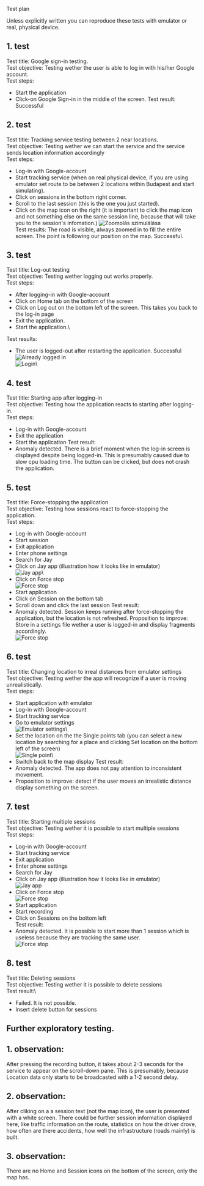 Test plan

Unless explicitly written you can reproduce these tests with emulator or real, physical device.

## 1. test
Test title: Google sign-in testing.\
Test objective: Testing wether the user is able to log in with his/her Google account.\
Test steps: 
- Start the application
- Click-on Google Sign-in in the middle of the screen.
Test result: Successful

## 2. test
Test title: Tracking service testing between 2 near locations.\
Test objective: Testing wether we can start the service and the service sends location information accordingly\
Test steps:
- Log-in with Google-account
- Start tracking service (when on real physical device, if you are using emulator set route to be between 2 locations within Budapest and start simulating). 
- Click on sessions in the bottom right corner.
- Scroll to the last session (this is the one you just started).
- Click on the map icon on the right (it is important to click the map icon and not something else on the same session line, because that will take you to the session's infomation.)
    ![Zoomolás szimulálása](2latszik_ahogy_halad_mindig_helyesen_van_bezoomolva.png)\
Test results:
    The road is visible, always zoomed in to fill the entire screen. The point is following our position on the map.
    Successful.

## 3. test
Test title: Log-out testing\
Test objective: Testing wether logging out works properly.\
Test steps:
- After logging-in with Google-account
- Click on Home tab on the bottom of the screen
- Click on Log out on the bottom left of the screen. This takes you back to the log-in page
- Exit the application.
- Start the application.\

Test results:
- The user is logged-out after restarting the application. Successful\
![Already logged in](alreadyloggedin.png)\
![Login](login.png)\


## 4. test
Test title: Starting app after logging-in\
Test objective: Testing how the application reacts to starting after logging-in.\
Test steps:
- Log-in with Google-account
- Exit the application
- Start the application
Test result:
- Anomaly detected. There is a brief moment when the log-in screen is displayed despite being logged-in. This is presumably caused due to slow cpu loading time. The button can be clicked, but does not crash the application.

## 5. test
Test title: Force-stopping the application\
Test objective: Testing how sessions react to force-stopping the application.\
Test steps:
- Log-in with Google-account
- Start session
- Exit application
- Enter phone settings
- Search for Jay
- Click on Jay app (illustration how it looks like in emulator)\
    ![Jay app](5appinfo.png)\
- Click on Force stop\
    ![Force stop](5forcestop.png)
- Start application
- Click on Session on the bottom tab
- Scroll down and click the last session
Test result:
- Anomaly detected. Session keeps running after force-stopping the application, but the location is not refreshed.
Proposition to improve: Store in a settings file wether a user is logged-in and display fragments accordingly.\
![Force stop](sessionstillactive.png)

## 6. test
Test title: Changing location to irreal distances from emulator settings\
Test objective: Testing wether the app will recognize if a user is moving unrealistically.\
Test steps:
- Start application with emulator
- Log-in with Google-account
- Start tracking service
- Go to emulator settings\
    ![Emulator settings](6emulatorsettings.png)\
- Set the location on the the Single points tab (you can select a new location by searching for a place and clicking Set location on the bottom left of the screen)\
    ![Single point](singlepoint.png)\
- Switch back to the map display
Test result:
- Anomaly detected. The app does not pay attention to inconsistent movement.
- Proposition to improve: detect if the user moves an irrealistic distance display something on the screen.

## 7. test
Test title: Starting multiple sessions\
Test objective: Testing wether it is possible to start multiple sessions\
Test steps:
- Log-in with Google-account
- Start tracking service
- Exit application
- Enter phone settings
- Search for Jay
- Click on Jay app (illustration how it looks like in emulator)\
    ![Jay app](5appinfo.png)
- Click on Force stop\
    ![Force stop](5forcestop.png)
- Start application
- Start recording
- Click on Sessions on the bottom left\
Test result:
- Anomaly detected. It is possible to start more than 1 session which is useless because they are tracking the same user.\
    ![Force stop](multipletests.png)

## 8. test
Test title: Deleting sessions\
Test objective: Testing wether it is possible to delete sessions\
Test result:\
- Failed. It is not possible.
- Insert delete button for sessions

## Further exploratory testing.

## 1. observation:
After pressing the recording button, it takes about 2-3 seconds for the service to appear on the scroll-down pane. This is presumably, because Location data only starts to be broadcasted with a 1-2 second delay.

## 2. observation:
After cliking on a a session text (not the map icon), the user is presented with a white screen. There could be further session information displayed here, like traffic information on the route, statistics on how the driver drove, how often are there accidents, how well the infrastructure (roads mainly) is built. 

## 3. observation:
There are no Home and Session icons on the bottom of the screen, only the map has.